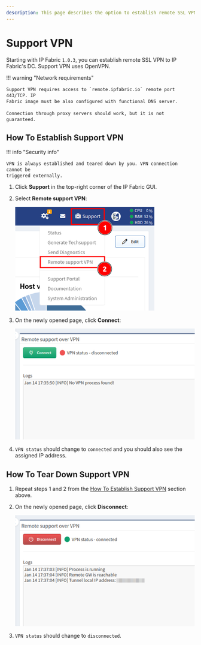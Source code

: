 ```yaml
---
description: This page describes the option to establish remote SSL VPN from the IP Fabric appliance to IP Fabric's DC.
---
```


# Support VPN

Starting with IP Fabric `1.0.3`, you can establish remote SSL VPN to IP Fabric's
DC. Support VPN uses OpenVPN.

!!! warning "Network requirements"

    Support VPN requires access to `remote.ipfabric.io` remote port 443/TCP. IP
    Fabric image must be also configured with functional DNS server.

    Connection through proxy servers should work, but it is not guaranteed.

## How To Establish Support VPN

!!! info "Security info"

    VPN is always established and teared down by you. VPN connection cannot be
    triggered externally.

1.  Click **Support** in the top-right corner of the IP Fabric GUI.

2.  Select **Remote support VPN**:

    ![Select Remote support VPN in Support menu](vpn/menu.png)

3.  On the newly opened page, click **Connect**:

    ![Remote support over VPN - Connect](vpn/connect.png)

4.  `VPN status` should change to `connected` and you should also see the
    assigned IP address.

## How To Tear Down Support VPN

1.  Repeat steps 1 and 2 from the
    [How To Establish Support VPN](#how-to-establish-support-vpn) section above.

2.  On the newly opened page, click **Disconnect**:

    ![Remote support over VPN - Connect](vpn/disconnect.png)

3.  `VPN status` should change to `disconnected`.
